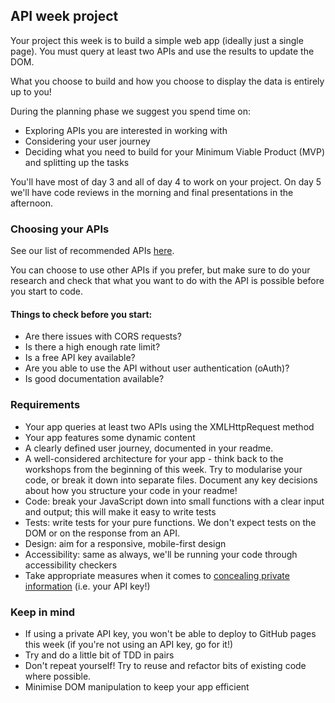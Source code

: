 ## API week project

Your project this week is to build a simple web app (ideally just a single page). You must query at least two APIs and use the results to update the DOM.

What you choose to build and how you choose to display the data is entirely up to you!

During the planning phase we suggest you spend time on:

- Exploring APIs you are interested in working with
- Considering your user journey
- Deciding what you need to build for your Minimum Viable Product (MVP) and splitting up the tasks

You'll have most of day 3 and all of day 4 to work on your project. On day 5 we'll have code reviews in the morning and final presentations in the afternoon.

### Choosing your APIs

See our list of recommended APIs [here](./recommended-apis.md).

You can choose to use other APIs if you prefer, but make sure to do your research and check that what you want to do with the API is possible before you start to code.

#### Things to check before you start:

- Are there issues with CORS requests?
- Is there a high enough rate limit?
- Is a free API key available?
- Are you able to use the API without user authentication (oAuth)?
- Is good documentation available?

### Requirements

- Your app queries at least two APIs using the XMLHttpRequest method
- Your app features some dynamic content
- A clearly defined user journey, documented in your readme.
- A well-considered architecture for your app - think back to the workshops from the beginning of this week. Try to modularise your code, or break it down into separate files. Document any key decisions about how you structure your code in your readme!
- Code: break your JavaScript down into small functions with a clear input and output; this will make it easy to write tests
- Tests: write tests for your pure functions. We don't expect tests on the DOM or on the response from an API.
- Design: aim for a responsive, mobile-first design
- Accessibility: same as always, we'll be running your code through accessibility checkers
- Take appropriate measures when it comes to [concealing private information](https://gist.github.com/derzorngottes/3b57edc1f996dddcab25) (i.e. your API key!)

### Keep in mind

- If using a private API key, you won't be able to deploy to GitHub pages this week (if you're not using an API key, go for it!)
- Try and do a little bit of TDD in pairs
- Don't repeat yourself! Try to reuse and refactor bits of existing code where possible.
- Minimise DOM manipulation to keep your app efficient
